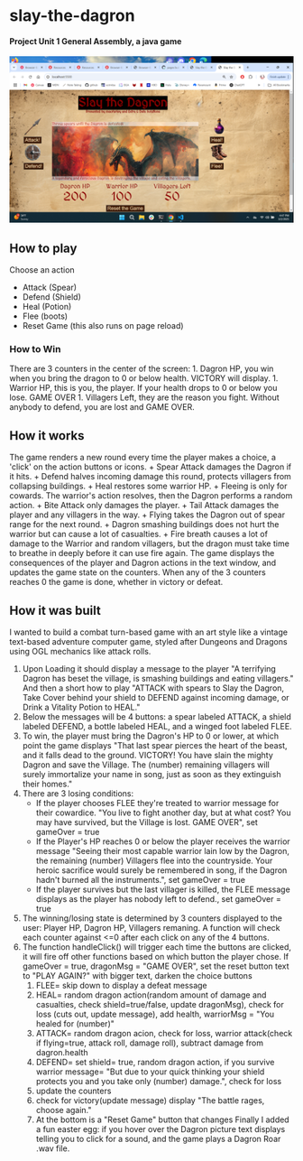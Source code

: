 # slay-the-dagron
#### Project Unit 1 General Assembly, a java game
![screenshot](/img/slay-the-dagron-deployment1.png "Screenshot of game on local host")
## How to play
Choose an action
* Attack (Spear)
* Defend (Shield)
* Heal (Potion)
* Flee (boots)
* Reset Game (this also runs on page reload)
### How to Win
There are 3 counters in the center of the screen:
    1. Dagron HP, you win when you bring the dragon to 0 or below health. VICTORY will display.
    1. Warrior HP, this is you, the player.  If your health drops to 0 or below you lose. GAME OVER
    1. Villagers Left, they are the reason you fight.  Without anybody to defend, you are lost and GAME OVER.

## How it works
The game renders a new round every time the player makes a choice, a 'click' on the action buttons or icons.
    + Spear Attack damages the Dagron if it hits.
    + Defend halves incoming damage this round, protects villagers from collapsing buildings.
    + Heal restores some warrior HP.
    + Fleeing is only for cowards.
The warrior's action resolves, then the Dagron performs a random action.
    + Bite Attack only damages the player.
    + Tail Attack damages the player and any villagers in the way.
    + Flying takes the Dagron out of spear range for the next round.
    + Dagron smashing buildings does not hurt the warrior but can cause a lot of casualties.
    + Fire breath causes a lot of damage to the Warrior and random villagers, but the dragon must take time to breathe in deeply before it can use fire again.
The game displays the consequences of the player and Dagron actions in the text window, and updates the game state on the counters.  When any of the 3 counters reaches 0 the game is done, whether in victory or defeat.

## How it was built
I wanted to build a combat turn-based game with an art style like a vintage text-based adventure computer game, styled after Dungeons and Dragons using OGL mechanics like attack rolls.
1. Upon Loading it should display a message to the player "A terrifying Dagron has beset the village, is smashing buildings and eating villagers."
And then a short how to play "ATTACK with spears to Slay the Dagron, Take Cover behind your shield to DEFEND against incoming damage, or Drink a Vitality Potion to HEAL."
2. Below the messages will be 4 buttons: a spear labeled ATTACK, a shield labeled DEFEND, a bottle labeled HEAL, and a winged foot labeled FLEE.
3. To win, the player must bring the Dagron's HP to 0 or lower, at which point the game displays "That last spear pierces the heart of the beast, and it falls dead to the ground. VICTORY! You have slain the mighty Dagron and save the Village.  The (number) remaining villagers will surely immortalize your name in song, just as soon as they extinguish their homes."
4. There are 3 losing conditions: 
    + If the player chooses FLEE they're treated to warrior message for their cowardice.  "You live to fight another day, but at what cost?  You may have survived, but the Village is lost.
    GAME OVER", set gameOver = true
    + If the Player's HP reaches 0 or below the player receives the warrior message "Seeing their most capable warrior lain low by the Dagron, the remaining (number) Villagers flee into the countryside.  Your heroic sacrifice would surely be remembered in song, if the Dagron hadn't burned all the instruments.", set gameOver = true
    + If the player survives but the last villager is killed, the FLEE message displays as the player has nobody left to defend., set gameOver = true
5. The winning/losing state is determined by 3 counters displayed to the user: Player HP, Dagron HP, Villagers remaning. A function will check each counter against <=0 after each click on any of the 4 buttons.
6. The function handleClick() will trigger each time the buttons are clicked,
it will fire off other functions based on which button the player chose.  If gameOver = true, dragonMsg = "GAME OVER", set the reset button text to "PLAY AGAIN?" with bigger text, darken the choice buttons
    1. FLEE= skip down to display a defeat message
    1. HEAL= random dragon action(random amount of damage and casualties, check shield=true/false, update dragonMsg), check for loss (cuts out, update message), add health, warriorMsg = "You healed for (number)"
    1. ATTACK= random dragon acion, check for loss, warrior attack(check if flying=true, attack roll, damage roll), subtract damage from dagron.health
    1. DEFEND= set shield= true, random dragon action, if you survive warrior message= "But due to your quick thinking your shield protects you and you take only (number) damage.", check for loss
    1. update the counters
    1. check for victory(update message)
        display "The battle rages, choose again."
    1. At the bottom is a "Reset Game" button that changes
Finally I added a fun easter egg: if you hover over the Dagron picture text displays telling you to click for a sound, and the game plays a Dagron Roar .wav file.